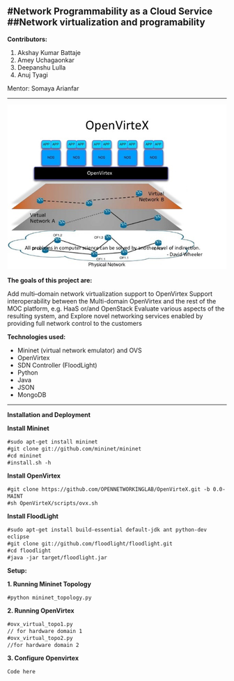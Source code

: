 #Network Programmability as a Cloud Service
##Network virtualization and programability
---
**Contributors:**

1. Akshay Kumar Battaje
2. Amey Uchagaonkar  
3. Deepanshu Lulla
4. Anuj Tyagi

Mentor: Somaya Arianfar

---
![alt tag](https://github.com/BU-NU-CLOUD-SP16/Network-Programmability-as-a-Service/blob/master/image.jpg)  

**The goals of this project are:**

Add multi–domain network virtualization support to OpenVirtex
Support interoperability between the Multi-domain OpenVirtex and the rest of the MOC platform, e.g. HaaS or/and OpenStack 
Evaluate various aspects of the resulting system, and
Explore novel networking services enabled by providing full network control to the customers

**Technologies used:**

* Mininet (virtual network emulator) and OVS  
* OpenVirtex  
* SDN Controller (FloodLight)  
* Python  
* Java  
* JSON  
* MongoDB  
  

---
**Installation and Deployment**  

**Install Mininet**  
```
#sudo apt-get install mininet  
#git clone git://github.com/mininet/mininet  
#cd mininet  
#install.sh -h  
```
**Install OpenVirtex**  
```
#git clone https://github.com/OPENNETWORKINGLAB/OpenVirteX.git -b 0.0-MAINT
#sh OpenVirteX/scripts/ovx.sh
```
**Install FloodLight**
```
#sudo apt-get install build-essential default-jdk ant python-dev eclipse  
#git clone git://github.com/floodlight/floodlight.git  
#cd floodlight  
#java -jar target/floodlight.jar  
```

**Setup:**

**1. Running Mininet Topology**  
```
#python mininet_topology.py  
```
**2. Running OpenVirtex**  
```
#ovx_virtual_topo1.py   
// for hardware domain 1  
#ovx_virtual_topo2.py  
//for hardware domain 2  
```
**3. Configure Openvirtex**   
```
Code here  
```
